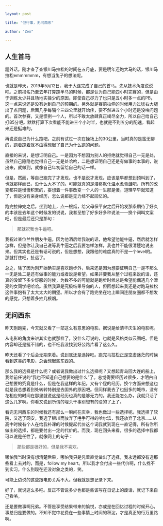 ```yaml
---

layout: post

title: "但行事，无问西东"

author: "Zem"

---
```


## 人生首马

题外话，刚才查了查银川马拉松的时间在五月底，要是明年还跑大马的话，银川马拉松emmmmmm，有想当兔子的想法呢。

也就是昨天，2019年5月12日，我于大连完成了自己的首马。先从技术角度说说吧。之前报名乃至去年打算跑半马的时候，都是认为自己能四小时完赛的，但是由于训练太少并且场地实操少的原因，即使自己尽力了也只是五小时多一点的PB，这一点来说还是没有达到自己的预期的。另外就是赛前拉伸的时候用力过猛右大腿出了点问题，后面几乎每隔个三四公里就开始疼，要不然进五个小时还是没啥问题的。首次参赛，又是惯例一个人，所以不敢太放肆真正竭尽全力，所以自己给自己打85分吧。默默打算下次看能不能进三个小时半，也就是不到五分的配速，看起来还是挺难的。

再说说自己为什么跑吧。之前有试过一次在操场上的30公里，当时真的是蛮无聊的，跑着跑着就不由得想起了自己为什么跑的问题。

直接的来说，是想证明自己。一是因为不想因为别人的拒绝就觉得自己一无是处，虽然自己隐隐也觉得自己一无是处哈哈，二是想证明自己还是有做事的本事的，说出来，就做到，就像自己年初留给自己的话一样。

但是，然而，等自己跑完了才发现，也不是说才发现，应该是早都想到预料到了，也就那样而已，没什么大不了的。可能就真的是潜移默化温水煮青蛙吧，所有的改变都只是慢慢积累的，妄想着一件事改变一个人的一生那是傻。道理早早就知道了，但是没有亲身经历，怎么说都是无力经不起回忆的。

跑完拉伸完之后，坐到地上，点一根烟，给父母保平安之后开始发那条期待了好久的本该是去年这个时候发的说说，我甚至想了好多好多种说法——换个词叫文案吧，但是最后还只是那句：

> 那就祝我也牛逼吧。

我祝过某位兰性朋友牛逼，因为他酒后给我说的话，他希望他能牛逼，然后就怎样怎样，但是你让我自己说等我牛逼之后我要怎样怎样，我也并不能很清楚地说出来。但其实也还是有话可说的，但是想想，我跟他的难度真的不是一个level的。那就打住吧，扯远了。

总之，除了因为刚开始确实是喜欢跑步外，后来还是因为想要证明自己一是不那么一无是处二是还有做事的能力或者说是希望。如果非要我从整个过程来说的话，还真的没留下多少舒服的时候，为数不多的可能就是跑步时候总是希望能偶遇几个漂亮的女同学吧哈哈。虽然我算是究极结果导向的人，但回想起来我还是对跑马拉松这件事抱有了太大太大的期望。所以才会有了跑完坐在地上瞬间连朋友圈都不想发的感觉，只想着多抽几根烟。

## 无问西东

昨天刚跑完，今天就又看了一部这么有意思的电影。据说是给清华庆生的电影呢。

从电影的角度来讲其实也就那样了，没什么可说的，也就是风格类似云图吧。但是内容却还是挺不错的，也不枉我没找到好公路片看了这么久。

昨天还看了个后会无期来着。说到底还是选择吧。跑完马拉松正是空虚迷茫的时候看到这类的电影，总会想起些东西的。

那么我的选择是什么呢？或者说我做出过什么选择呢？又想起青岛回大连的船上，我给前任说的“我也不知道自己想要的是什么”了。总觉得要经历过很多，才明白自己想要的究竟是什么，但是在我这样的年纪，又有个屁的经历。换个方面来想这也就是我总想着到处转转特别是去国外的原因吧。但同样我去了也挺多的城市，没有花相应的时间在那里就说这是经历也真的是够无力的。我还能怎么办，我就只活了这么几岁啊。你看又说到所谓的埋头干事别想有的没的了上了。

看完无问西东的时候我还有那么一瞬间在庆幸，我也做过一些选择呢。我选择了软院，又选了网安，我选了银川而放弃了唾手可得的哈尔滨，我还放弃了北京……从高中时候有个人在给我补课的时候提起代价这个词我就到现在一直记得，所有你所做出的选择，都是要付出一定的代价的。而我，现在回头来看，很多的选择中我都可以说是任性了。就像网上的句子：

> 那些都是极好的，但是我不喜欢。

哪怕我当时没有想清楚后果，哪怕我只是凭着直觉做出了选择，我永远都没有选那些看上去对的，而是，follow my heart。所以我才会付出一些代价啊，什么找不到实习，什么到现在还没对象之类的，笑。

可能上边说的这些跟电影关系不大，但我就是想记录下来。

好了，就说这么多吧。反正不管说多少也都是些该写在日记上的废话，就记下来自己看咯。

还是要做事啊兄弟。不管是享受结果带来的愉悦，亦或是在回忆过程的时候开心，事总归是要做的。不知不觉中花费在一些事情上时间的积淀，才是真正的行万里路啊。